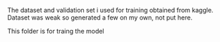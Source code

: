 The dataset and validation set i used for training obtained from kaggle.
Dataset was weak so generated a few on my own, not put here.


This folder is for traing the model

